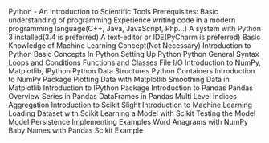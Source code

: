 Python - An Introduction to Scientific Tools
Prerequisites:
Basic understanding of programming
Experience writing code in a modern programming language(C++, Java, JavaScript, Php…)
A system with Python 3 installed(3.4 is preferred)
A text-editor or IDE(PyCharm is preferred)
Basic Knowledge of Machine Learning Concept(Not Necessary)
Introduction to Python
Basic Concepts In Python
Setting Up Python
Python General Syntax
Loops and Conditions
Functions and Classes
File I/O
Introduction to NumPy, Matplotlib, IPython
Python Data Structures
Python Containers
Introduction to NumPy Package
Plotting Data with Matplotlib
Smoothing Data in Matplotlib
Introduction to IPython Package
Introduction to Pandas
Pandas Overview
Series in Pandas
DataFrames in Pandas
Multi Level Indices
Aggregation
Introduction to Scikit
Slight Introduction to Machine Learning
Loading Dataset with Scikit
Learning a Model with Scikit
Testing the Model
Model Persistence
Implementing Examples
Word Anagrams with NumPy
Baby Names with Pandas
Scikit Example
